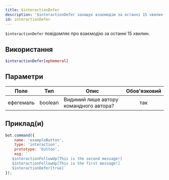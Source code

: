 ```yaml
---
title: $interactionDefer
description: '$interactionDefer захищує взаємодію за останні 15 хвилин.'
id: interactionDefer
---
```


`$interactionDefer` повідомляє про взаємодію за останні 15 хвилин.

## Використання

```php
$interactionDefer[ephemeral]
```

## Параметри

| Поле      | Тип     | Опис                                   | Обов'язковий |
| --------- | ------- | -------------------------------------- |:------------:|
| ефегемаль | boolean | Видимий лише автору командного автора? |     так      |

## Приклад(и)

```javascript
bot.command({
    name: 'exampleButton',
    type: 'interaction',
    prototype: 'button',
    код: `
   $interactionFollowUp[This is the second message!] 
   $interactionFollowUp[This is the first message!] 
   $interactionDefer[true]`
});
```